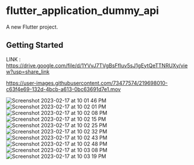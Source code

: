# flutter_application_dummy_api

A new Flutter project.

## Getting Started

LINK : https://drive.google.com/file/d/1YVvJ7TVgBsFfIuv5sJ1gEytQeTTNRUXy/view?usp=share_link


https://user-images.githubusercontent.com/73477574/219698010-c63f4e69-132d-4bcb-a613-0bc63691d7e1.mov

![Screenshot 2023-02-17 at 10 01 46 PM](https://user-images.githubusercontent.com/73477574/219698125-7296701f-109b-4d42-a660-0fa9ff303d2c.jpg)![Screenshot 2023-02-17 at 10 02 01 PM](https://user-images.githubusercontent.com/73477574/219698143-473dad83-c700-4455-a0d0-5228cb28af9c.jpg)
![Screenshot 2023-02-17 at 10 02 08 PM](https://user-images.githubusercontent.com/73477574/219698152-75ff0cc3-3f2e-4221-bd55-771a05fe7d39.jpg)
![Screenshot 2023-02-17 at 10 02 15 PM](https://user-images.githubusercontent.com/73477574/219698156-244f8bf3-b442-4d7d-8740-f341cdd87366.jpg)
![Screenshot 2023-02-17 at 10 02 25 PM](https://user-images.githubusercontent.com/73477574/219698163-399a75c6-b6de-4111-9271-2fc22af5dd3d.jpg)
![Screenshot 2023-02-17 at 10 02 32 PM](https://user-images.githubusercontent.com/73477574/219698169-1da9557f-7464-48d5-853f-7ba9f0db4f16.jpg)
![Screenshot 2023-02-17 at 10 02 43 PM](https://user-images.githubusercontent.com/73477574/219698174-aad8cff0-b52a-4fca-8a3c-de508ea0c0cd.jpg)
![Screenshot 2023-02-17 at 10 02 48 PM](https://user-images.githubusercontent.com/73477574/219698179-e1b4cd69-1e43-480b-a96d-9a2ee2cf53f3.jpg)
![Screenshot 2023-02-17 at 10 03 08 PM](https://user-images.githubusercontent.com/73477574/219698184-aa60e04e-c7b9-4630-9f92-3de5241142e3.jpg)
![Screenshot 2023-02-17 at 10 03 19 PM](https://user-images.githubusercontent.com/73477574/219698187-ed3c1af2-3c5b-4d39-9436-765c44f9ade3.jpg)

